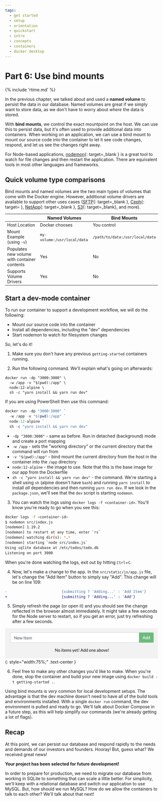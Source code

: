 ```yaml
---
tags:
  - get started
  - setup
  - orientation
  - quickstart
  - intro
  - concepts
  - containers
  - docker desktop
---
```


# Part 6: Use bind mounts
{% include 'rtime.md' %}

In the previous chapter, we talked about and used a **named volume** to persist
the data in our database. Named volumes are great if we simply want to store
data, as we don't have to worry about _where_ the data is stored.

With **bind mounts**, we control the exact mountpoint on the host. We can use
this to persist data, but it's often used to provide additional data into
containers. When working on an application, we can use a bind mount to mount
our source code into the container to let it see code changes, respond, and let
us see the changes right away.

For Node-based applications, [nodemon](https://npmjs.com/package/nodemon){: target=_blank }
is a great tool to watch for file changes and then restart the application.
There are equivalent tools in most other languages and frameworks.

## Quick volume type comparisons

Bind mounts and named volumes are the two main types of volumes that come with
the Docker engine. However, additional volume drivers are available to support
other uses cases ([SFTP](https://github.com/vieux/docker-volume-sshfs){: target=_blank },
[Ceph](https://ceph.com/geen-categorie/getting-started-with-the-docker-rbd-volume-plugin/){: target= },
[NetApp](https://netappdvp.readthedocs.io/en/stable/){: target=_blank },
[S3](https://github.com/elementar/docker-s3-volume){: target=_blank}, and more).

|   | Named Volumes | Bind Mounts |
| - | ------------- | ----------- |
| Host Location | Docker chooses | You control |
| Mount Example (using `-v`) | `my-volume:/usr/local/data` | `/path/to/data:/usr/local/data` |
| Populates new volume with container contents | Yes | No |
| Supports Volume Drivers | Yes | No |

## Start a dev-mode container

To run our container to support a development workflow, we will do the following:

- Mount our source code into the container
- Install all dependencies, including the "dev" dependencies
- Start nodemon to watch for filesystem changes

So, let's do it!

1. Make sure you don't have any previous `getting-started` containers running.

2. Run the following command. We'll explain what's going on afterwards:

```shell
docker run -dp "3000:3000" \
  -w /app -v "$(pwd):/app" \
  node:12-alpine \
  sh -c "yarn install && yarn run dev"
```

If you are using PowerShell then use this command:

```powershell
docker run -dp "3000:3000" `
  -w /app -v "$(pwd):/app" `
  node:12-alpine `
  sh -c "yarn install && yarn run dev"
```

- `-dp "3000:3000"` - same as before. Run in detached (background) mode and create
a port mapping
- `-w /app` - sets the "working directory" or the current directory that the
command will run from
- `-v "$(pwd):/app"` - bind mount the current directory from the host in the
container into the `/app` directory
- `node:12-alpine` - the image to use. Note that this is the base image for
our app from the Dockerfile
- `sh -c "yarn install && yarn run dev"` - the command. We're starting a shell
using `sh` (alpine doesn't have `bash`) and running `yarn install` to install
_all_ dependencies and then running `yarn run dev`. If we look in the
`package.json`, we'll see that the `dev` script is starting `nodemon`.

3. You can watch the logs using `docker logs -f <container-id>`. You'll know
you're ready to go when you see this:

```bash
docker logs -f <container-id>
$ nodemon src/index.js
[nodemon] 1.19.2
[nodemon] to restart at any time, enter `rs`
[nodemon] watching dir(s): *.*
[nodemon] starting `node src/index.js`
Using sqlite database at /etc/todos/todo.db
Listening on port 3000
```

When you're done watching the logs, exit out by hitting `Ctrl`+`C`.

4. Now, let's make a change to the app. In the `src/static/js/app.js` file,
let's change the "Add Item" button to simply say "Add". This change will be on
line 109:

```diff
-                         {submitting ? 'Adding...' : 'Add Item'}
+                         {submitting ? 'Adding...' : 'Add'}
```

5. Simply refresh the page (or open it) and you should see the change reflected
in the browser almost immediately. It might take a few seconds for the Node
server to restart, so if you get an error, just try refreshing after a few seconds.

![Screenshot of updated label for Add button](../assets/images/get-started/updated-add-button.png){: style="width:75%;" .text-center }

6. Feel free to make any other changes you'd like to make. When you're done,
stop the container and build your new image using `docker build -t getting-started .`.

Using bind mounts is _very_ common for local development setups. The advantage
is that the dev machine doesn't need to have all of the build tools and
environments installed. With a single `docker run` command, the dev environment
is pulled and ready to go. We'll talk about Docker Compose in a future step, as
this will help simplify our commands (we're already getting a lot of flags).

## Recap

At this point, we can persist our database and respond rapidly to the needs and
demands of our investors and founders. Hooray! But, guess what? We received
great news!

**Your project has been selected for future development!**

In order to prepare for production, we need to migrate our database from
working in SQLite to something that can scale a little better. For simplicity,
we'll keep with a relational database and switch our application to use MySQL.
But, how should we run MySQL? How do we allow the containers to talk to each
other? We'll talk about that next!
